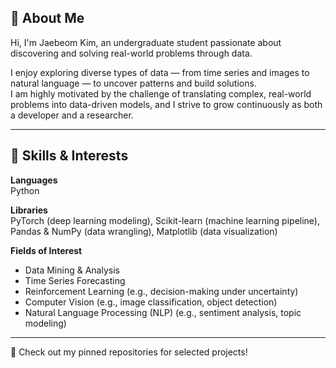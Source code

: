 ## 👋 About Me
Hi, I'm Jaebeom Kim, an undergraduate student passionate about discovering and solving real-world problems through data.

I enjoy exploring diverse types of data — from time series and images to natural language — to uncover patterns and build solutions.  
I am highly motivated by the challenge of translating complex, real-world problems into data-driven models, and I strive to grow continuously as both a developer and a researcher.

---

## 🔧 Skills & Interests

**Languages**  
Python

**Libraries**  
PyTorch (deep learning modeling), Scikit-learn (machine learning pipeline), Pandas & NumPy (data wrangling), Matplotlib (data visualization)

**Fields of Interest**
- Data Mining & Analysis
- Time Series Forecasting
- Reinforcement Learning (e.g., decision-making under uncertainty)
- Computer Vision (e.g., image classification, object detection)
- Natural Language Processing (NLP) (e.g., sentiment analysis, topic modeling)


---

📌 Check out my pinned repositories for selected projects!

<!--
**zboomz/zboomz** is a ✨ _special_ ✨ repository because its `README.md` (this file) appears on your GitHub profile.

Here are some ideas to get you started:

- 🔭 I’m currently working on ...
- 🌱 I’m currently learning ...
- 👯 I’m looking to collaborate on ...
- 🤔 I’m looking for help with ...
- 💬 Ask me about ...
- 📫 How to reach me: ...
- 😄 Pronouns: ...
- ⚡ Fun fact: ...
-->

